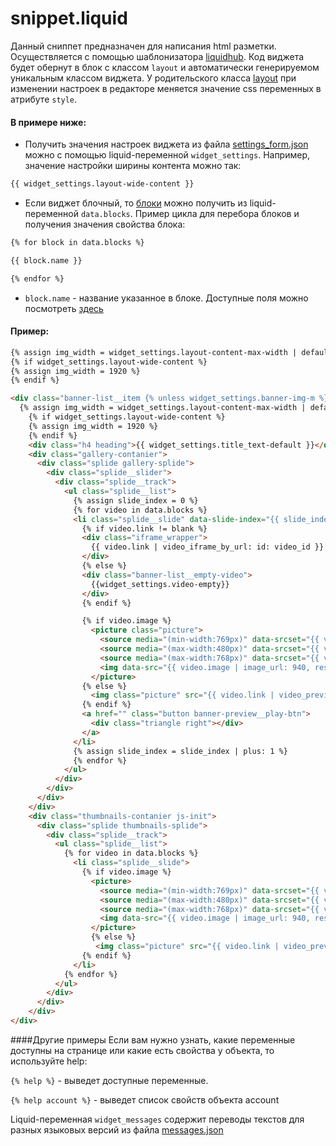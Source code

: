 # snippet.liquid

Данный сниппет предназначен для написания html разметки. Осуществляется с помощью шаблонизатора <a href="https://liquidhub.ru/collection/shpargalka-liquid" target="_blank">liquidhub</a>. Код виджета будет обернут в блок с классом `layout` и автоматически генерируемом уникальным классом виджета. У родительского класса <a href="/4%20поколение/core.css/">layout</a> при изменении настроек в редакторе меняется значение css переменных в атрибуте `style`.


#### В примере ниже:
- Получить значения настроек виджета из файла <a href="/4%20поколение/Виджеты/settings_form/">settings_form.json</a> можно с помощью liquid-переменной `widget_settings`. Например, значение настройки ширины контента можно так:
```HTML 
{{ widget_settings.layout-wide-content }}
```
- Если виджет блочный, то <a href="/4%20поколение/Виджеты/info/#SimpleWidgetType">блоки</a> можно получить из liquid-переменной `data.blocks`.
Пример цикла для перебора блоков и получения значения свойства блока: 
```HTML 
{% for block in data.blocks %}

{{ block.name }}

{% endfor %}
```
- `block.name` - название указанное в блоке. Доступные поля можно посмотреть <a href="/4%20поколение/Виджеты/info/#blocks_example">здесь</a>


#### Пример:
```HTML
{% assign img_width = widget_settings.layout-content-max-width | default: settings.layout-content-max-width  %}
{% if widget_settings.layout-wide-content %}
{% assign img_width = 1920 %}
{% endif %}

<div class="banner-list__item {% unless widget_settings.banner-img-m %}show-mobile{% endunless %}">
  {% assign img_width = widget_settings.layout-content-max-width | default: settings.layout-content-max-width  %}
    {% if widget_settings.layout-wide-content %}
    {% assign img_width = 1920 %}
    {% endif %}
    <div class="h4 heading">{{ widget_settings.title_text-default }}</div>
    <div class="gallery-contanier">
      <div class="splide gallery-splide">
        <div class="splide__slider">
          <div class="splide__track">
            <ul class="splide__list">
              {% assign slide_index = 0 %}
              {% for video in data.blocks %}
              <li class="splide__slide" data-slide-index="{{ slide_index }}">
                {% if video.link != blank %}
                <div class="iframe_wrapper">
                  {{ video.link | video_iframe_by_url: id: video_id }}
                </div>
                {% else %}
                <div class="banner-list__empty-video">
                  {{widget_settings.video-empty}}
                </div>
                {% endif %}

                {% if video.image %}
                  <picture class="picture">
                    <source media="(min-width:769px)" data-srcset="{{ video.image | image_url: img_width, format: 'webp', resizing_type: 'fit_width' }}" type="image/webp" class="lazyload">
                    <source media="(max-width:480px)" data-srcset="{{ video.image | image_url: 500, format: 'webp', resizing_type: 'fit_width' }}" type="image/webp" class="lazyload">
                    <source media="(max-width:768px)" data-srcset="{{ video.image | image_url: 768, format: 'webp', resizing_type: 'fit_width' }}" type="image/webp" class="lazyload">
                    <img data-src="{{ video.image | image_url: 940, resizing_type: 'fit_width' }}" class="lazyload">
                  </picture>
                {% else %}
                  <img class="picture" src="{{ video.link | video_preview_by_url }}" style="max-width: 100%" />
                {% endif %}
                <a href="" class="button banner-preview__play-btn">
                  <div class="triangle right"></div>
                </a>
              </li>
              {% assign slide_index = slide_index | plus: 1 %}
              {% endfor %}
            </ul>
          </div>
        </div>
      </div>
    </div>
    <div class="thumbnails-contanier js-init">
      <div class="splide thumbnails-splide">
        <div class="splide__track">
          <ul class="splide__list">
            {% for video in data.blocks %}
              <li class="splide__slide">
                {% if video.image %}
                  <picture>
                    <source media="(min-width:769px)" data-srcset="{{ video.image | image_url: img_width, format: 'webp', resizing_type: 'fit_width' }}" type="image/webp" class="lazyload">
                    <source media="(max-width:480px)" data-srcset="{{ video.image | image_url: 500, format: 'webp', resizing_type: 'fit_width' }}" type="image/webp" class="lazyload">
                    <source media="(max-width:768px)" data-srcset="{{ video.image | image_url: 768, format: 'webp', resizing_type: 'fit_width' }}" type="image/webp" class="lazyload">
                    <img data-src="{{ video.image | image_url: 940, resizing_type: 'fit_width' }}" class="lazyload">
                  </picture>
                  {% else %}
                   <img class="picture" src="{{ video.link | video_preview_by_url }}" style="max-width: 100%" />
                {% endif %}
              </li>
            {% endfor %}
          </ul>
        </div>
      </div>
    </div>
</div>
```


####Другие примеры
Если вам нужно узнать, какие переменные доступны на странице или какие есть свойства у объекта, то используйте help:

`{% help %}` - выведет доступные переменные.

`{% help account %}` - выведет список свойств объекта account

Liquid-переменная `widget_messages` содержит переводы текстов для разных языковых версий из файла <a href="/4%20поколение/Виджеты/messages/">messages.json</a>
